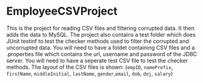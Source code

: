 # EmployeeCSVProject

This is the project for reading CSV files and filtering corrupted data. It then adds the data to MySQL.
The project also contains a test folder which does JUnit testinf to test the checker methods used to filter the corrupted and uncorrupted data. 
You will need to have a foldet containing CSV files and a .properties file which contains the url, username and password of the JDBC server. 
You will need to have a seperate test CSV file to test the checker methods.
The layout of the CSV files is shown: 
(`empID`, `namePrefix`, `firstName`, `middleInitial`, `lastName`, `gender`,`email`, `dob`, `doj`, `salary`)
